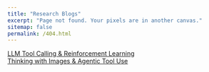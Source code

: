```yaml
---
title: "Research Blogs"
excerpt: "Page not found. Your pixels are in another canvas."
sitemap: false
permalink: /404.html
---
```


[LLM Tool Calling & Reinforcement Learning](https://www.notion.so/LLM-Tool-Calling-Reinforcement-Learning-22282320208b80db9ccbde95f76577c5?source=copy_link)  
[Thinking with Images & Agentic Tool Use](https://www.notion.so/Thinking-with-Images-Agentic-Tool-Use-22282320208b801fa6b4dcebc5b5da8d?source=copy_link)

<script type="text/javascript">
  var GOOG_FIXURL_LANG = 'en';
  var GOOG_FIXURL_SITE = '{{ site.url }}'
</script>
<script type="text/javascript"
  src="//linkhelp.clients.google.com/tbproxy/lh/wm/fixurl.js">
</script>
